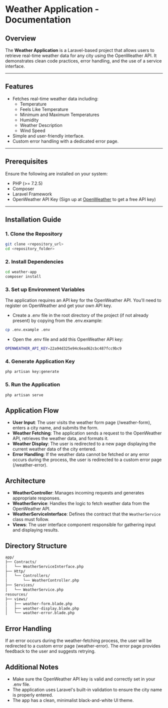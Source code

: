 # Weather Application - Documentation

## Overview
The **Weather Application** is a Laravel-based project that allows users to retrieve real-time weather data for any city using the OpenWeather API. It demonstrates clean code practices, error handling, and the use of a service interface.

---

## Features
- Fetches real-time weather data including:
  - Temperature
  - Feels Like Temperature
  - Minimum and Maximum Temperatures
  - Humidity
  - Weather Description
  - Wind Speed
- Simple and user-friendly interface.
- Custom error handling with a dedicated error page.

---

## Prerequisites
Ensure the following are installed on your system:
- PHP (>= 7.2.5)
- Composer
- Laravel Framework
- OpenWeather API Key (Sign up at [OpenWeather](https://openweathermap.org/) to get a free API key)

---

## Installation Guide

### 1. Clone the Repository
```bash
git clone <repository_url>
cd <repository_folder>
```

### 2. Install Dependencies
```bash
cd weather-app
composer install
```

### 3. Set up Environment Variables
The application requires an API key for the OpenWeather API. You'll need to register on OpenWeather and get your own API key.

- Create a .env file in the root directory of the project (if not already present) by copying from the .env.example:
```bash
cp .env.example .env
```

- Open the .env file and add this OpenWeather API key:
```bash
OPENWEATHER_API_KEY=22a94d325e94c6ead62cbc487fcc9bc9
```

### 4. Generate Application Key
```bash
php artisan key:generate
```

### 5. Run the Application
```bash
php artisan serve
```

## Application Flow
- **User Input**: The user visits the weather form page (/weather-form), enters a city name, and submits the form.
- **Weather Fetching**: The application sends a request to the OpenWeather API, retrieves the weather data, and formats it.
- **Weather Display**: The user is redirected to a new page displaying the current weather data of the city entered.
- **Error Handling**: If the weather data cannot be fetched or any error occurs during the process, the user is redirected to a custom error page (/weather-error).

## Architecture
- **WeatherController**: Manages incoming requests and generates appropriate responses.
- **WeatherService**: Handles the logic to fetch weather data from the OpenWeather API.
- **WeatherServiceInterface**: Defines the contract that the `WeatherService` class must follow.
- **Views**: The user interface component responsible for gathering input and displaying results.

## Directory Structure

```bash
app/
├── Contracts/
│   └── WeatherServiceInterface.php
├── Http/
│   └── Controllers/
│       └── WeatherController.php
├── Services/
│   └── WeatherService.php
resources/
├── views/
│   ├── weather-form.blade.php
│   ├── weather-display.blade.php
│   └── weather-error.blade.php
```

## Error Handling
If an error occurs during the weather-fetching process, the user will be redirected to a custom error page (weather-error). The error page provides feedback to the user and suggests retrying.

## Additional Notes
- Make sure the OpenWeather API key is valid and correctly set in your .env file.
- The application uses Laravel's built-in validation to ensure the city name is properly entered.
- The app has a clean, minimalist black-and-white UI theme.

